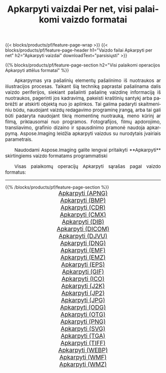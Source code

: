 ﻿---
title: Apkarpyti vaizdai Per net, visi palaikomi vaizdo formatai 
weight: 3920
url: /lt/net/crop 
lang: lt
langdirlevel: 2
locales: zh-hans,ja,it,ru,de,es,fr,nl,id,lt,pl,pt,vi,tr,ko,zh-hant,ar,hi,th,sv,cs,uk,he
description: Naudodami Aspose.Imaging galite lengvai sukurti Apkarpyti vaizdus per net
---

{{< blocks/products/pf/feature-page-wrap >}}
{{< blocks/products/pf/feature-page-header h1="Vaizdo failai Apkarpyti per net" h2="Apkarpyti vaizdai" downloadText="parsisiųsti" >}}


{{% blocks/products/pf/feature-page-section  h2="Visi palaikomi operacijos Apkarpyti attēlus formatai" %}}
<p align="justify" style="text-indent:2em;font-size:15px;">
Apkarpymas yra pašalinių elementų pašalinimo iš nuotraukos ar iliustracijos procesas. Taikant šią techniką paprastai pašalinama dalis vaizdo periferijos, siekiant pašalinti pašalinę vaizdinę informaciją iš nuotraukos, pagerinti jos kadravimą, pakeisti kraštinių santykį arba pabrėžti ar atskirti objektą nuo jo aplinkos. Tai galima padaryti skaitmeniniu būdu, naudojant vaizdų redagavimo programinę įrangą, arba tai gali būti padaryta naudojant tikrą momentinę nuotrauką, meno kūrinį ar filmą, priklausomai nuo programos. Fotografijos, filmų apdorojimo, transliavimo, grafinio dizaino ir spausdinimo pramonė naudoja apkarpymą. Aspose.Imaging leidžia apkarpyti vaizdus su nurodytais įvairiais parametrais.
</p>
<p align="justify" style="text-indent:2em;font-size:15px;">
Naudodami Aspose.Imaging galite lengvai pritaikyti **Apkarpyti** skirtingiems vaizdo formatams programmatiski
</p>
<p align="justify" style="text-indent:2em;font-size:15px;">
Visas palaikomų operacijų Apkarpyti sąrašas pagal vaizdo formatus:
</p>
<hr/>
{{% /blocks/products/pf/feature-page-section %}}
<div class="container-fluid productfamilypage bg-gray">
    <div class="convertypes bg-gray agp-content section">
        <div class="container">
		<div class="row other-converters" style="gap: 10px;font-size: 19px;text-align:center;">
		    <div class='col-md-2 other-converter remove-lp remove-rp'><a href="/imaging/lt/net/crop/apng" style="padding:15px;">Apkarpyti (APNG)</a></div><div class='col-md-2 other-converter remove-lp remove-rp'><a href="/imaging/lt/net/crop/bmp" style="padding:15px;">Apkarpyti (BMP)</a></div><div class='col-md-2 other-converter remove-lp remove-rp'><a href="/imaging/lt/net/crop/cdr" style="padding:15px;">Apkarpyti (CDR)</a></div><div class='col-md-2 other-converter remove-lp remove-rp'><a href="/imaging/lt/net/crop/cmx" style="padding:15px;">Apkarpyti (CMX)</a></div><div class='col-md-2 other-converter remove-lp remove-rp'><a href="/imaging/lt/net/crop/dib" style="padding:15px;">Apkarpyti (DIB)</a></div><div class='col-md-2 other-converter remove-lp remove-rp'><a href="/imaging/lt/net/crop/dicom" style="padding:15px;">Apkarpyti (DICOM)</a></div><div class='col-md-2 other-converter remove-lp remove-rp'><a href="/imaging/lt/net/crop/djvu" style="padding:15px;">Apkarpyti (DJVU)</a></div><div class='col-md-2 other-converter remove-lp remove-rp'><a href="/imaging/lt/net/crop/dng" style="padding:15px;">Apkarpyti (DNG)</a></div><div class='col-md-2 other-converter remove-lp remove-rp'><a href="/imaging/lt/net/crop/emf" style="padding:15px;">Apkarpyti (EMF)</a></div><div class='col-md-2 other-converter remove-lp remove-rp'><a href="/imaging/lt/net/crop/emz" style="padding:15px;">Apkarpyti (EMZ)</a></div><div class='col-md-2 other-converter remove-lp remove-rp'><a href="/imaging/lt/net/crop/eps" style="padding:15px;">Apkarpyti (EPS)</a></div><div class='col-md-2 other-converter remove-lp remove-rp'><a href="/imaging/lt/net/crop/gif" style="padding:15px;">Apkarpyti (GIF)</a></div><div class='col-md-2 other-converter remove-lp remove-rp'><a href="/imaging/lt/net/crop/ico" style="padding:15px;">Apkarpyti (ICO)</a></div><div class='col-md-2 other-converter remove-lp remove-rp'><a href="/imaging/lt/net/crop/j2k" style="padding:15px;">Apkarpyti (J2K)</a></div><div class='col-md-2 other-converter remove-lp remove-rp'><a href="/imaging/lt/net/crop/jp2" style="padding:15px;">Apkarpyti (JP2)</a></div><div class='col-md-2 other-converter remove-lp remove-rp'><a href="/imaging/lt/net/crop/jpg" style="padding:15px;">Apkarpyti (JPG)</a></div><div class='col-md-2 other-converter remove-lp remove-rp'><a href="/imaging/lt/net/crop/odg" style="padding:15px;">Apkarpyti (ODG)</a></div><div class='col-md-2 other-converter remove-lp remove-rp'><a href="/imaging/lt/net/crop/otg" style="padding:15px;">Apkarpyti (OTG)</a></div><div class='col-md-2 other-converter remove-lp remove-rp'><a href="/imaging/lt/net/crop/png" style="padding:15px;">Apkarpyti (PNG)</a></div><div class='col-md-2 other-converter remove-lp remove-rp'><a href="/imaging/lt/net/crop/svg" style="padding:15px;">Apkarpyti (SVG)</a></div><div class='col-md-2 other-converter remove-lp remove-rp'><a href="/imaging/lt/net/crop/tga" style="padding:15px;">Apkarpyti (TGA)</a></div><div class='col-md-2 other-converter remove-lp remove-rp'><a href="/imaging/lt/net/crop/tiff" style="padding:15px;">Apkarpyti (TIFF)</a></div><div class='col-md-2 other-converter remove-lp remove-rp'><a href="/imaging/lt/net/crop/webp" style="padding:15px;">Apkarpyti (WEBP)</a></div><div class='col-md-2 other-converter remove-lp remove-rp'><a href="/imaging/lt/net/crop/wmf" style="padding:15px;">Apkarpyti (WMF)</a></div><div class='col-md-2 other-converter remove-lp remove-rp'><a href="/imaging/lt/net/crop/wmz" style="padding:15px;">Apkarpyti (WMZ)</a></div>
                </div>
        </div>
    </div>
</div>
<br/>
